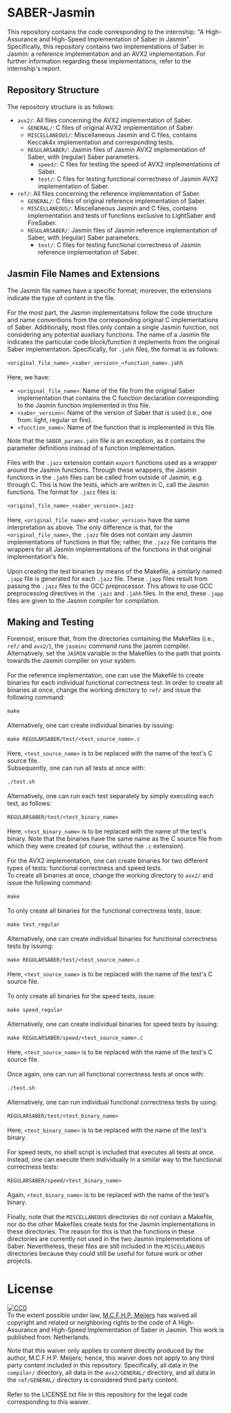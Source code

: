 # SABER-Jasmin
This repository contains the code corresponding to the internship: "A High-Assurance and High-Speed Implementation of Saber in Jasmin".
Specifically, this repository contains two implementations of Saber in Jasmin: a reference implementation and an AVX2 implementation.
For further information regarding these implementations, refer to the internship's report.

## Repository Structure
The repository structure is as follows:
* `avx2/`: All files concerning the AVX2 implementation of Saber.
  * `GENERAL/`: C files of original AVX2 implementation of Saber.
  * `MISCELLANEOUS/`: Miscellaneous Jasmin and C files, contains Keccak4x implementation and corresponding tests.
  * `REGULARSABER/`: Jasmin files of Jasmin AVX2 implementation of Saber, with (regular) Saber parameters.
    * `speed/`: C files for testing the speed of AVX2 implementations of Saber.
    * `test/`: C files for testing functional correctness of Jasmin AVX2 implementation of Saber.
* `ref/`: All files concerning the reference implementation of Saber.
  * `GENERAL/`: C files of original reference implementation of Saber.
  * `MISCELLANEOUS/`: Miscellaneous Jasmin and C files, contains implementation and tests of functions exclusive to LightSaber and FireSaber.
  * `REGULARSABER/`: Jasmin files of Jasmin reference implementation of Saber, with (regular) Saber parameters.
    * `test/`: C files for testing functional correctness of Jasmin reference implementation of Saber.

## Jasmin File Names and Extensions
The Jasmin file names have a specific format; moreover, the extensions indicate the type of content in the file.\
\
For the most part, the Jasmin implementations follow the code structure and name conventions from the corresponding original C implementations of Saber. Additionally, most files only contain a single Jasmin function, not considering any potential auxiliary functions. The name of a Jasmin file indicates the particular code block/function it implements from the original Saber implementation. Specifically, for `.jahh` files, the format is as follows:\
\
`<original_file_name>_<saber_version>_<function_name>.jahh`\
\
Here, we have:
* `<original_file_name>`: Name of the file from the original Saber implementation that contains the C function declaration corresponding to the Jasmin function implemented in this file.
* `<saber_version>`: Name of the version of Saber that is used (i.e., one from: light, regular or fire).
* `<function_name>`: Name of the function that is implemented in this file.

Note that the `SABER_params.jahh` file is an exception, as it contains the parameter definitions instead of a function implementation.\
\
Files with the `.jazz` extension contain `export` functions used as a wrapper around the Jasmin functions. Through these wrappers, the Jasmin functions in the `.jahh` files can be called from outside of Jasmin, e.g. through C. This is how the tests, which are written in C, call the Jasmin functions. The format for `.jazz` files is:\
\
`<original_file_name>_<saber_version>.jazz`\
\
Here, `<original_file_name>` and `<saber_version>` have the same interpretation as above. The only difference is that, for the `<original_file_name>`, the `.jazz` file does not contain any Jasmin implementations of functions in that file; rather, the `.jazz` file contains the wrappers for all Jasmin implementations of the functions in that original implementation's file.\
\
Upon creating the test binaries by means of the Makefile, a similarly named `.japp` file is generated for each `.jazz` file. These `.japp` files result from passing the `.jazz` files to the GCC preprocessor. This allows to use GCC preprocessing directives in the `.jazz` and `.jahh` files. In the end, these `.japp` files are given to the Jasmin compiler for compilation.

## Making and Testing
Foremost, ensure that, from the directories containing the Makefiles (i.e., `ref/` and `avx2/`), the `jasminc` command runs the jasmin compiler. Alternatively, set the `JASMIN` variable in the Makefiles to the path that points towards the Jasmin compiler on your system.\
\
For the reference implementation, one can use the Makefile to create binaries for each individual functional correctness test.
In order to create all binaries at once, change the working directory to `ref/` and issue the following command:\
\
`make`\
\
Alternatively, one can create individual binaries by issuing:\
\
`make REGULARSABER/test/<test_source_name>.c`\
\
Here, `<test_source_name>` is to be replaced with the name of the test's C source file.\
Subsequently, one can run all tests at once with:\
\
`./test.sh`\
\
Alternatively, one can run each test separately by simply executing each test, as follows:\
\
`REGULARSABER/test/<test_binary_name>`\
\
Here, `<test_binary_name>` is to be replaced with the name of the test's binary. Note that the binaries have the same name as the C source file from which they were created (of course, without the `.c` extension).\
\
For the AVX2 implementation, one can create binaries for two different types of tests: functional correctness and speed tests.\
To create all binaries at once, change the working directory to `avx2/` and issue the following command:\
\
`make`\
\
To only create all binaries for the functional correctness tests, issue:\
\
`make test_regular`\
\
Alternatively, one can create individual binaries for functional correctness tests by issuing:\
\
`make REGULARSABER/test/<test_source_name>.c`\
\
Here, `<test_source_name>` is to be replaced with the name of the test's C source file.\
\
To only create all binaries for the speed tests, issue:\
\
`make speed_regular`\
\
Alternatively, one can create individual binaries for speed tests by issuing:\
\
`make REGULARSABER/speed/<test_source_name>.c`\
\
Here, `<test_source_name>` is to be replaced with the name of the test's C source file.\
\
Once again, one can run all functional correctness tests at once with:\
\
`./test.sh`\
\
Alternatively, one can run individual functional correctness tests by using:\
\
`REGULARSABER/test/<test_binary_name>`\
\
Here, `<test_binary_name>` is to be replaced with the name of the test's binary.\
\
For speed tests, no shell script is included that executes all tests at once.\
Instead, one can execute them individually in a similar way to the functional correctness tests:\
\
`REGULARSABER/speed/<test_binary_name>`\
\
Again, `<test_binary_name>` is to be replaced with the name of the test's binary.\
\
Finally, note that the `MISCELLANEOUS` directories do not contain a Makefile, nor do the other Makefiles create tests for the Jasmin implementations in these directories. The reason for this is that the functions in these directories are currently not used in the two Jasmin implementations of Saber. Nevertheless, these files are still included in the `MISCELLANEOUS` directories because they could still be useful for future work or other projects.

# License
<p xmlns:dct="http://purl.org/dc/terms/" xmlns:vcard="http://www.w3.org/2001/vcard-rdf/3.0#">
  <a rel="license"
     href="http://creativecommons.org/publicdomain/zero/1.0/">
    <img src="https://licensebuttons.net/p/zero/1.0/80x15.png" style="border-style: none;" alt="CC0" />
  </a>
  <br />
  To the extent possible under law,
  <a rel="dct:publisher"
     href="https://github.com/MM45/SABER-Jasmin">
    <span property="dct:title">M.C.F.H.P. Meijers</span></a>
  has waived all copyright and related or neighboring rights to the code of
  <span property="dct:title">A High-Assurance and High-Speed Implementation of Saber in Jasmin</span>. 
This work is published from:
<span property="vcard:Country" datatype="dct:ISO3166"
      content="NL" about="https://github.com/MM45/SABER-Jasmin">
  Netherlands</span>.
</p>

Note that this waiver only applies to content directly produced by the author, M.C.F.H.P. Meijers; hence, this waiver does not apply to any third party content included in this repository. Specifically, all data in the `compiler/` directory, all data in the `avx2/GENERAL/` directory, and all data in the `ref/GENERAL/` directory is considered third party content.\
\
Refer to the LICENSE.txt file in this repository for the legal code corresponding to this waiver.
